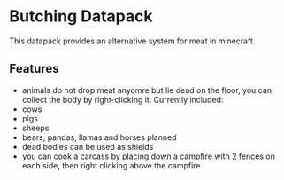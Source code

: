 # Butching Datapack

This datapack provides an alternative system for meat in minecraft.

## Features

* animals do not drop meat anyomre but lie dead on the floor, you can collect the body by right-clicking it. Currently included:
 * cows
 * pigs
 * sheeps
 * bears, pandas, llamas and horses planned
* dead bodies can be used as shields
* you can cook a carcass by placing down a campfire with 2 fences on each side, then right clicking above the campfire
